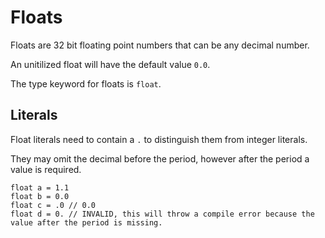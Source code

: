 # Floats

Floats are 32 bit floating point numbers that can be any decimal number.

An unitilized float will have the default value `0.0`.

The type keyword for floats is `float`.

## Literals

Float literals need to contain a `.` to distinguish them from integer
literals.

They may omit the decimal before the period, however after the period a
value is required.

``` 
float a = 1.1
float b = 0.0
float c = .0 // 0.0
float d = 0. // INVALID, this will throw a compile error because the value after the period is missing.
```

